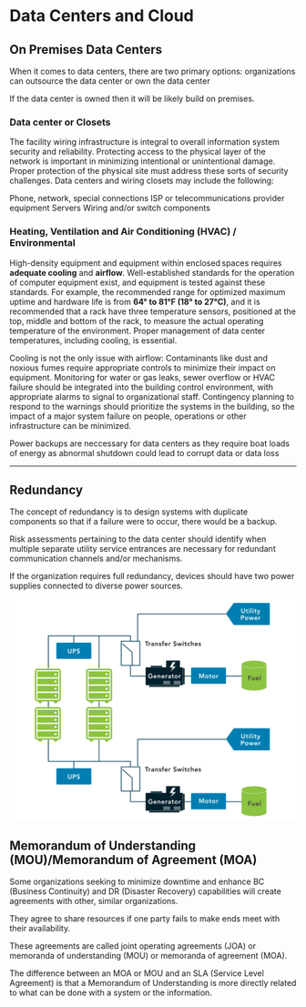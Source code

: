 # Data Centers and Cloud

## On Premises Data Centers
When it comes to data centers, there are two primary options: organizations can outsource the data center or own the data center

If the data center is owned then it will be likely build on premises.

### Data center or Closets
The facility wiring infrastructure is integral to overall information system security and reliability. Protecting access to the physical layer of the network is important in minimizing intentional or unintentional damage. Proper protection of the physical site must address these sorts of security challenges. Data centers and wiring closets may include the following:

Phone, network, special connections
ISP or telecommunications provider equipment
Servers
Wiring and/or switch components

### Heating, Ventilation and Air Conditioning (HVAC) / Environmental
High-density equipment and equipment within enclosed spaces requires **adequate cooling** and **airflow**. Well-established standards for the operation of computer equipment exist, and equipment is tested against these standards. For example, the recommended range for optimized maximum uptime and hardware life is from **64° to 81°F (18° to 27°C)**, and it is recommended that a rack have three temperature sensors, positioned at the top, middle and bottom of the rack, to measure the actual operating temperature of the environment. Proper management of data center temperatures, including cooling, is essential.

Cooling is not the only issue with airflow: Contaminants like dust and noxious fumes require appropriate controls to minimize their impact on equipment. Monitoring for water or gas leaks, sewer overflow or HVAC failure should be integrated into the building control environment, with appropriate alarms to signal to organizational staff. Contingency planning to respond to the warnings should prioritize the systems in the building, so the impact of a major system failure on people, operations or other infrastructure can be minimized.

Power backups are neccessary for data centers as they require boat loads of energy as abnormal shutdown could lead to corrupt data or data loss

***

## Redundancy
The concept of redundancy is to design systems with duplicate components so that if a failure were to occur, there would be a backup.

Risk assessments pertaining to the data center should identify when multiple separate utility service entrances are necessary for redundant communication channels and/or mechanisms.  

If the organization requires full redundancy, devices should have two power supplies connected to diverse power sources.

![alt](../Assets/EDU-ELCC-01965-techart-fully_redundant_data_center-v04.svg)

## Memorandum of Understanding (MOU)/Memorandum of Agreement (MOA) 
Some organizations seeking to minimize downtime and enhance BC (Business Continuity) and DR (Disaster Recovery) capabilities will create agreements with other, similar organizations.

They agree to share resources if one party fails to make ends meet with their availability.

These agreements are called joint operating agreements (JOA) or memoranda of understanding (MOU) or memoranda of agreement (MOA). 

The difference between an MOA or MOU  and an SLA (Service Level Agreement) is that a Memorandum of Understanding is more directly related to what can be done with a system or the information.